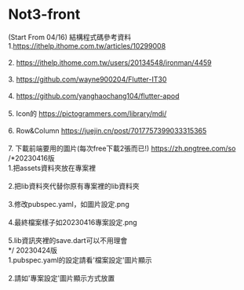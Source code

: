 # Not3-front
(Start From 04/16) 結構程式碼參考資料
<br>1.https://ithelp.ithome.com.tw/articles/10299008</br>
<br>2. https://ithelp.ithome.com.tw/users/20134548/ironman/4459</br>
<br>3. https://github.com/wayne900204/Flutter-IT30</br>
<br>4. https://github.com/yanghaochang104/flutter-apod</br>
<br>5. Icon的 https://pictogrammers.com/library/mdi/</br>
<br>6. Row&Column https://juejin.cn/post/7017757399033315365</br>
<br>7. 下載前端要用的圖片(每次free下載2張而已!) https://zh.pngtree.com/so</br>
/*20230416版
<br>1.把assets資料夾放在專案裡</br>
<br>2.把lib資料夾代替你原有專案裡的lib資料夾</br>
<br>3.修改pubspec.yaml，如圖片設定.png</br>
<br>4.最終檔案樣子如20230416專案設定.png</br>
<br>5.lib資訊夾裡的save.dart可以不用理會</br>
*/
20230424版
<br>1.pubspec.yaml的設定請看'檔案設定'圖片顯示</br>
<br>2.請如'專案設定'圖片顯示方式放置</br>
